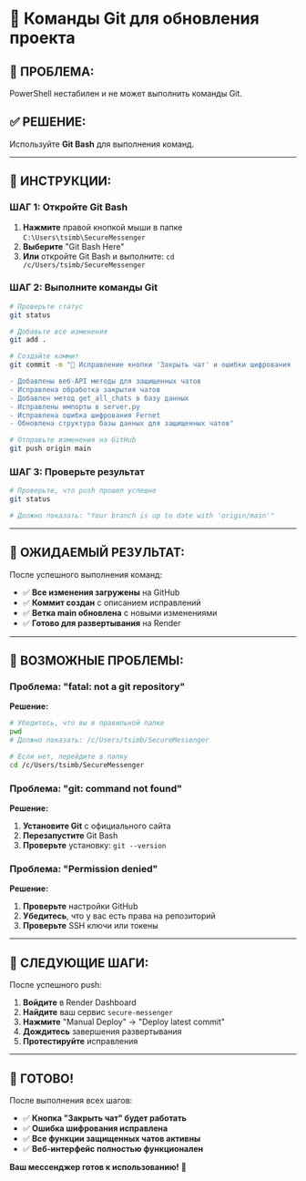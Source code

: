 # 🔧 Команды Git для обновления проекта

## 🚨 **ПРОБЛЕМА:**
PowerShell нестабилен и не может выполнить команды Git.

## ✅ **РЕШЕНИЕ:**
Используйте **Git Bash** для выполнения команд.

---

## 🚀 **ИНСТРУКЦИИ:**

### **ШАГ 1: Откройте Git Bash**
1. **Нажмите** правой кнопкой мыши в папке `C:\Users\tsimb\SecureMessenger`
2. **Выберите** "Git Bash Here"
3. **Или** откройте Git Bash и выполните: `cd /c/Users/tsimb/SecureMessenger`

### **ШАГ 2: Выполните команды Git**
```bash
# Проверьте статус
git status

# Добавьте все изменения
git add .

# Создайте коммит
git commit -m "🔧 Исправление кнопки 'Закрыть чат' и ошибки шифрования

- Добавлены веб-API методы для защищенных чатов
- Исправлена обработка закрытия чатов
- Добавлен метод get_all_chats в базу данных
- Исправлены импорты в server.py
- Исправлена ошибка шифрования Fernet
- Обновлена структура базы данных для защищенных чатов"

# Отправьте изменения на GitHub
git push origin main
```

### **ШАГ 3: Проверьте результат**
```bash
# Проверьте, что push прошел успешно
git status

# Должно показать: "Your branch is up to date with 'origin/main'"
```

---

## 🎯 **ОЖИДАЕМЫЙ РЕЗУЛЬТАТ:**

После успешного выполнения команд:
- ✅ **Все изменения загружены** на GitHub
- ✅ **Коммит создан** с описанием исправлений
- ✅ **Ветка main обновлена** с новыми изменениями
- ✅ **Готово для развертывания** на Render

---

## 🐛 **ВОЗМОЖНЫЕ ПРОБЛЕМЫ:**

### **Проблема: "fatal: not a git repository"**
**Решение:**
```bash
# Убедитесь, что вы в правильной папке
pwd
# Должно показать: /c/Users/tsimb/SecureMessenger

# Если нет, перейдите в папку
cd /c/Users/tsimb/SecureMessenger
```

### **Проблема: "git: command not found"**
**Решение:**
1. **Установите Git** с официального сайта
2. **Перезапустите** Git Bash
3. **Проверьте** установку: `git --version`

### **Проблема: "Permission denied"**
**Решение:**
1. **Проверьте** настройки GitHub
2. **Убедитесь**, что у вас есть права на репозиторий
3. **Проверьте** SSH ключи или токены

---

## 📱 **СЛЕДУЮЩИЕ ШАГИ:**

После успешного push:
1. **Войдите** в Render Dashboard
2. **Найдите** ваш сервис `secure-messenger`
3. **Нажмите** "Manual Deploy" → "Deploy latest commit"
4. **Дождитесь** завершения развертывания
5. **Протестируйте** исправления

---

## 🎉 **ГОТОВО!**

После выполнения всех шагов:
- ✅ **Кнопка "Закрыть чат" будет работать**
- ✅ **Ошибка шифрования исправлена**
- ✅ **Все функции защищенных чатов активны**
- ✅ **Веб-интерфейс полностью функционален**

**Ваш мессенджер готов к использованию!** 🚀
